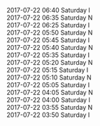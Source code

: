 2017-07-22 06:40 Saturday  I  
2017-07-22 06:35 Saturday  N  
2017-07-22 06:25 Saturday  I  
2017-07-22 05:50 Saturday  N  
2017-07-22 05:45 Saturday  I  
2017-07-22 05:40 Saturday  N  
2017-07-22 05:35 Saturday  I  
2017-07-22 05:20 Saturday  N  
2017-07-22 05:15 Saturday  I  
2017-07-22 05:10 Saturday  N  
2017-07-22 05:05 Saturday  I  
2017-07-22 04:05 Saturday  N  
2017-07-22 04:00 Saturday  I  
2017-07-22 03:55 Saturday  N  
2017-07-22 03:50 Saturday  I  
